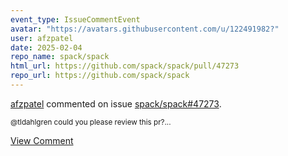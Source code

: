 ```yaml
---
event_type: IssueCommentEvent
avatar: "https://avatars.githubusercontent.com/u/122491982?"
user: afzpatel
date: 2025-02-04
repo_name: spack/spack
html_url: https://github.com/spack/spack/pull/47273
repo_url: https://github.com/spack/spack
---
```


<a href='https://github.com/afzpatel' target='_blank'>afzpatel</a> commented on issue <a href='https://github.com/spack/spack/pull/47273' target='_blank'>spack/spack#47273</a>.

<small>@tldahlgren could you please review this pr?...</small>

<a href='https://github.com/spack/spack/pull/47273' target='_blank'>View Comment</a>